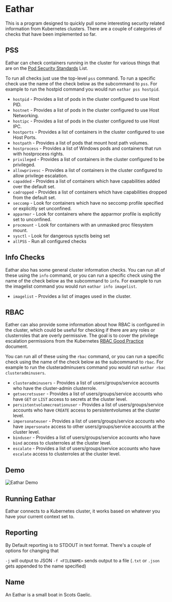 # Eathar

This is a program designed to quickly pull some interesting security related information from Kubernetes clusters. There are a couple of categories of checks that have been implemented so far.

## PSS

Eathar can check containers running in the cluster for various things that are on the [Pod Security Standards](https://kubernetes.io/docs/concepts/security/pod-security-standards/) List.

To run all checks just use the top-level `pss` command. To run a specific check use the name of the check below as the subcommand to `pss`. For example to run the hostpid command you would run `eathar pss hostpid`.

- `hostpid` - Provides a list of pods in the cluster configured to use Host PID.
- `hostnet` - Provides a list of pods in the cluster configured to use Host Networking.
- `hostipc` - Provides a list of pods in the cluster configured to use Host IPC.
- `hostports` - Provides a list of containers in the cluster configured to use Host Ports.
- `hostpath` - Provides a list of pods that mount host path volumes.
- `hostprocess` - Provides a list of Windows pods and containers that run with hostprocess rights.
- `privileged` - Provides a list of containers in the cluster configured to be privileged.
- `allowprivesc` - Provides a list of containers in the cluster configured to allow privilege escalation.
- `capadded` - Provides a list of containers which have capabilities added over the default set.
- `cadropped` - Provides a list of containers which have capabilities dropped from the default set.
- `seccomp` - Look for containers which have no seccomp profile specified or explicitly set unconfined.
- `apparmor` - Look for containers where the apparmor profile is explicitly set to unconfined.
- `procmount` - Look for containers with an unmasked proc filesystem mount.
- `sysctl` - Look for dangerous sysctls being set
- `allPSS` - Run all configured checks

## Info Checks

Eathar also has some general cluster information checks. You can run all of these using the `info` command, or you can run a specific check using the name of the check below as the subcommand to `info`. For example to run the imagelist command you would run `eathar info imagelist`.

- `imagelist` - Provides a list of images used in the cluster.

## RBAC

Eather can also provide some information about how RBAC is configured in the cluster, which could be useful for checking if there are any roles or clusterroles that are overly permissive. The goal is to cover the privilege escalation permissions from the Kubernetes [RBAC Good Practice](https://kubernetes.io/docs/concepts/security/rbac-good-practices/#privilege-escalation-risks) document.

You can run all of these using the `rbac` command, or you can run a specific check using the name of the check below as the subcommand to `rbac`. For example to run the clusteradminusers command you would run `eathar rbac clusteradminusers`.
 
 - `clusteradminusers` - Provides a list of users/groups/service accounts who have the cluster-admin clusterrole.
 - `getsecretsuser` - Provides a list of users/groups/service accounts who have `GET` or `LIST` access to secrets at the cluster level.
 - `persistentvolumecreationuser` - Provides a list of users/groups/service accounts who have `CREATE` access to persistentvolumes at the cluster level. 
 - `impersonateuser` - Provides a list of users/groups/service accounts who have `impersonate` access to other users/groups/service accounts at the cluster level.
 - `binduser` - Provides a list of users/groups/service accounts who have `bind` access to clusterroles at the cluster level.
 - `escalate` - Provides a list of users/groups/service accounts who have `escalate` access to clusterroles at the cluster level.


## Demo

![Eathar Demo](https://user-images.githubusercontent.com/68317/183242375-5420ce90-26aa-4d36-bae0-1583dfec1dd8.gif)

## Running Eathar

Eathar connects to a Kubernetes cluster, it works based on whatever you have your current context set to.

## Reporting

By Default reporting is to STDOUT in text format. There's a couple of options for changing that

`-j` will output to JSON
`-f <FILENAME>` sends output to a file (`.txt` or `.json` gets appended to the name specified)

## Name

An Eathar is a small boat in Scots Gaelic.